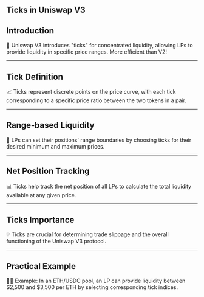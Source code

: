## Ticks in Uniswap V3


## Introduction

🦄 Uniswap V3 introduces "ticks" for concentrated liquidity, allowing LPs to provide liquidity in specific price ranges. More efficient than V2!

    


---
## Tick Definition

📈 Ticks represent discrete points on the price curve, with each tick corresponding to a specific price ratio between the two tokens in a pair.

    


---
## Range-based Liquidity

🎯 LPs can set their positions' range boundaries by choosing ticks for their desired minimum and maximum prices.

    


---
## Net Position Tracking

📊 Ticks help track the net position of all LPs to calculate the total liquidity available at any given price.

    


---
## Ticks Importance

💡 Ticks are crucial for determining trade slippage and the overall functioning of the Uniswap V3 protocol.

    


---
## Practical Example

🧑‍🎓 Example: In an ETH/USDC pool, an LP can provide liquidity between $2,500 and $3,500 per ETH by selecting corresponding tick indices.

    
   